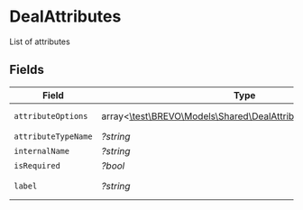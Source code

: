 # DealAttributes

List of attributes


## Fields

| Field                                                                                                                    | Type                                                                                                                     | Required                                                                                                                 | Description                                                                                                              | Example                                                                                                                  |
| ------------------------------------------------------------------------------------------------------------------------ | ------------------------------------------------------------------------------------------------------------------------ | ------------------------------------------------------------------------------------------------------------------------ | ------------------------------------------------------------------------------------------------------------------------ | ------------------------------------------------------------------------------------------------------------------------ |
| `attributeOptions`                                                                                                       | array<[\test\BREVO\Models\Shared\DealAttributesAttributeOptions](../../Models/Shared/DealAttributesAttributeOptions.md)> | :heavy_minus_sign:                                                                                                       | N/A                                                                                                                      | [object Object]                                                                                                          |
| `attributeTypeName`                                                                                                      | *?string*                                                                                                                | :heavy_minus_sign:                                                                                                       | N/A                                                                                                                      | text                                                                                                                     |
| `internalName`                                                                                                           | *?string*                                                                                                                | :heavy_minus_sign:                                                                                                       | N/A                                                                                                                      | deal_name                                                                                                                |
| `isRequired`                                                                                                             | *?bool*                                                                                                                  | :heavy_minus_sign:                                                                                                       | N/A                                                                                                                      | true                                                                                                                     |
| `label`                                                                                                                  | *?string*                                                                                                                | :heavy_minus_sign:                                                                                                       | N/A                                                                                                                      | Deal Name                                                                                                                |